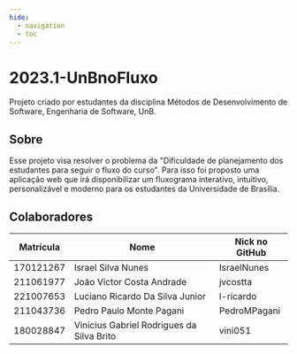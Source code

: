 ```yaml
---
hide:
  - navigation
  - toc
---
```

# 2023.1-UnBnoFluxo
Projeto criado por estudantes da disciplina Métodos de Desenvolvimento de Software, Engenharia de Software, UnB.

## Sobre
Esse projeto visa resolver o problema da "Dificuldade de planejamento dos estudantes para seguir o fluxo do curso". Para isso foi proposto uma aplicação web que irá disponibilizar um fluxograma interativo, intuitivo, personalizável e moderno para os estudantes da Universidade de Brasília.

## Colaboradores
| Matrícula | Nome                                      | Nick no GitHub |
| :-------: | ----------------------------------------- | -------------- |
| 170121267 | Israel Silva Nunes                        | IsraelNunes    |
| 211061977 | João Victor Costa Andrade                 | jvcostta       |
| 221007653 | Luciano Ricardo Da Silva Junior           | l-ricardo      |
| 211043736 | Pedro Paulo Monte Pagani                  | PedroMPagani   |
| 180028847 | Vinicius Gabriel Rodrigues da Silva Brito | vini051        |